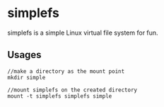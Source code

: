 #	simplefs

simplefs is a simple Linux virtual file system for fun.


##	Usages
	
	//make a directory as the mount point
	mkdir simple

	//mount simplefs on the created directory
	mount -t simplefs simplefs simple